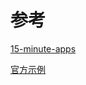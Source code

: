 # 参考

[15-minute-apps](https://github.com/mfitzp/15-minute-apps)

[官方示例](https://github.com/pyqt/examples)